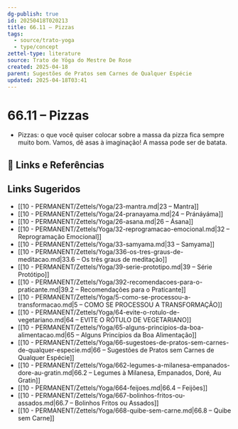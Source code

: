 ```yaml
---
dg-publish: true
id: 20250418T020213
title: 66.11 – Pizzas
tags:
  - source/trato-yoga
  - type/concept
zettel-type: literature
source: Trato de Yôga do Mestre De Rose
created: 2025-04-18
parent: Sugestões de Pratos sem Carnes de Qualquer Espécie
updated: 2025-04-18T03:41
---
```


# 66.11 – Pizzas

-  Pizzas: o que você quiser colocar sobre a massa da pizza fica sempre muito bom. Vamos, dê asas à imaginação! A massa pode ser de batata.

## 🔗 Links e Referências

## Links Sugeridos

- [[10 - PERMANENT/Zettels/Yoga/23-mantra.md\|23 – Mantra]]
- [[10 - PERMANENT/Zettels/Yoga/24-pranayama.md\|24 – Pránáyáma]]
- [[10 - PERMANENT/Zettels/Yoga/26-asana.md\|26 – Ásana]]
- [[10 - PERMANENT/Zettels/Yoga/32-reprogramacao-emocional.md\|32 – Reprogramação Emocional]]
- [[10 - PERMANENT/Zettels/Yoga/33-samyama.md\|33 – Samyama]]
- [[10 - PERMANENT/Zettels/Yoga/336-os-tres-graus-de-meditacao.md\|33.6 – Os três graus de meditação]]
- [[10 - PERMANENT/Zettels/Yoga/39-serie-prototipo.md\|39 – Série Protótipo]]
- [[10 - PERMANENT/Zettels/Yoga/392-recomendacoes-para-o-praticante.md\|39.2 – Recomendações para o Praticante]]
- [[10 - PERMANENT/Zettels/Yoga/5-como-se-processou-a-transformacao.md\|5 – COMO SE PROCESSOU A TRANSFORMAÇÃO]]
- [[10 - PERMANENT/Zettels/Yoga/64-evite-o-rotulo-de-vegetariano.md\|64 – EVITE O RÓTULO DE VEGETARIANO]]
- [[10 - PERMANENT/Zettels/Yoga/65-alguns-principios-da-boa-alimentacao.md\|65 – Alguns Princípios da Boa Alimentação]]
- [[10 - PERMANENT/Zettels/Yoga/66-sugestoes-de-pratos-sem-carnes-de-qualquer-especie.md\|66 – Sugestões de Pratos sem Carnes de Qualquer Espécie]]
- [[10 - PERMANENT/Zettels/Yoga/662-legumes-a-milanesa-empanados-dore-au-gratin.md\|66.2 – Legumes à Milanesa, Empanados, Doré, Au Gratin]]
- [[10 - PERMANENT/Zettels/Yoga/664-feijoes.md\|66.4 – Feijões]]
- [[10 - PERMANENT/Zettels/Yoga/667-bolinhos-fritos-ou-assados.md\|66.7 – Bolinhos Fritos ou Assados]]
- [[10 - PERMANENT/Zettels/Yoga/668-quibe-sem-carne.md\|66.8 – Quibe sem Carne]]